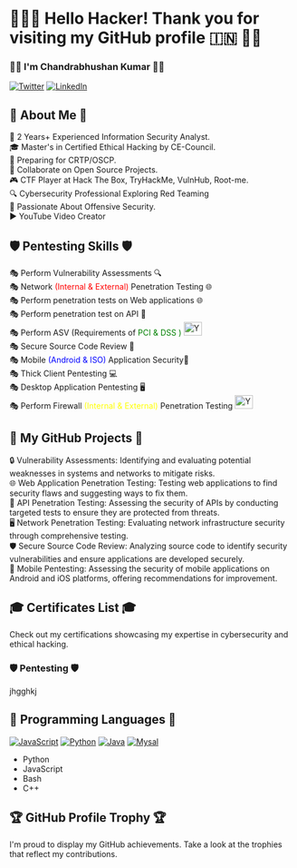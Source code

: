 # 👨🏻‍💻 Hello Hacker! Thank you for visiting my GitHub profile 🇮🇳 🚩🚩

### 👨‍🎓 I'm **Chandrabhushan Kumar** 👨‍🎓

[![Twitter](https://img.shields.io/twitter/follow/bhushanstm2222?style=social)](https://twitter.com/bhushanstm2222/)
[![LinkedIn](https://img.shields.io/badge/LinkedIn-Connect-blue)](https://www.linkedin.com/in/c22b22/)

## 🙋 About Me 🙋
🔭 2 Years+ Experienced Information Security Analyst.  
🎓 Master's in Certified Ethical Hacking by CE-Council.  
🌱 Preparing for CRTP/OSCP.   
👯 Collaborate on Open Source Projects.      
🎮 CTF Player at Hack The Box, TryHackMe, VulnHub, Root-me.  
🔍 Cybersecurity Professional Exploring Red Teaming    
💂 Passionate About Offensive Security.   
▶️ YouTube Video Creator     

## 🛡️ Pentesting Skills 🛡️ 

🎭 Perform Vulnerability Assessments 🔍   
🎭 Network <span style="color:red">(Internal & External)</span> Penetration Testing 🌐      
🎭 Perform penetration tests on Web   applications 🌐    
🎭 Perform penetration test on API 📡    
🎭 Perform ASV (Requirements of <span style="color:green">PCI & DSS )</span> <img src="https://getlogovector.com/wp-content/uploads/2019/10/pci-dss-compliant-logo-vector.png" alt="Your Image" width="32" height="24">  
🎭 Secure Source Code Review 🔐    
🎭 Mobile <span style="color:blue">(Android & ISO) </span>Application Security📱   
🎭 Thick Client Pentesting 💻   
🎭 Desktop Application Pentesting 🖥️  
🎭 Perform Firewall <span style="color:yellow">(Internal & External)</span> Penetration Testing </span> <img src="https://icon2.cleanpng.com/20180519/ikr/kisspng-firewall-computer-icons-computer-network-clip-art-5b007791dd1517.0304465015267572659056.jpg" alt="Your Image" width="32" height="24">   


## 🚀 My GitHub Projects 🚀

🔒 Vulnerability Assessments: Identifying and evaluating potential weaknesses in systems and networks to mitigate risks.   
🌐 Web Application Penetration Testing: Testing web applications to find security flaws and suggesting ways to fix them.   
📡 API Penetration Testing: Assessing the security of APIs by conducting targeted tests to ensure they are protected from threats.     
🖥️ Network Penetration Testing: Evaluating network infrastructure security through comprehensive testing.   
🛡️ Secure Source Code Review: Analyzing source code to identify security vulnerabilities and ensure applications are developed securely.   
📱 Mobile Pentesting: Assessing the security of mobile applications on Android and iOS platforms, offering recommendations for improvement.

## 🎓 Certificates List 🎓

Check out my certifications showcasing my expertise in cybersecurity and ethical hacking.

### 🛡️ Pentesting 🛡️

jhgghkj


## 🥇 Programming Languages 🥇

[![JavaScript](https://www.logolink.com/javascript-logo.png)](https://www.javascript-link.com)
[![Python](https://www.logolink.com/python-logo.png)](https://www.python-link.com)
[![Java](https://www.logolink.com/java-logo.png)](https://www.java-link.com)
[![Mysal](https://www.logolink.com/cpp-logo.png)](https://www.mysql.com/)

- Python 
- JavaScript
- Bash
- C++

## 🏆 GitHub Profile Trophy 🏆

I'm proud to display my GitHub achievements. Take a look at the trophies that reflect my contributions.
